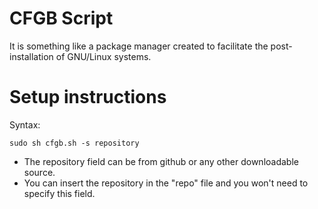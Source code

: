 # CFGB Script
It is something like a package manager created to facilitate the post-installation of GNU/Linux systems.

# Setup instructions
Syntax:

``sudo sh cfgb.sh -s repository``  
- The repository field can be from github or any other downloadable source.  
- You can insert the repository in the "repo" file and you won't need to specify this field.
